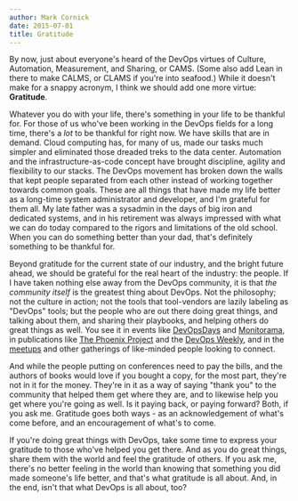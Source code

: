 ```yaml
---
author: Mark Cornick
date: 2015-07-01
title: Gratitude
---
```

By now, just about everyone's heard of the DevOps virtues of Culture, Automation, Measurement, and Sharing, or CAMS. (Some also add Lean in there to make CALMS, or CLAMS if you're into seafood.) While it doesn't make for a snappy acronym, I think we should add one more virtue: **Gratitude**.

Whatever you do with your life, there's something in your life to be thankful for. For those of us who've been working in the DevOps fields for a long time, there's a _lot_ to be thankful for right now. We have skills that are in demand. Cloud computing has, for many of us, made our tasks much simpler and eliminated those dreaded treks to the data center. Automation and the infrastructure-as-code concept have brought discipline, agility and flexibility to our stacks. The DevOps movement has broken down the walls that kept people separated from each other instead of working together towards common goals. These are all things that have made my life better as a long-time system administrator and developer, and I'm grateful for them all. My late father was a sysadmin in the days of big iron and dedicated systems, and in his retirement was always impressed with what we can do today compared to the rigors and limitations of the old school. When you can do something better than your dad, that's definitely something to be thankful for.

Beyond gratitude for the current state of our industry, and the bright future ahead, we should be grateful for the real heart of the industry: the people. If I have taken nothing else away from the DevOps community, it is that _the community itself_ is the greatest thing about DevOps. Not the philosophy; not the culture in action; not the tools that tool-vendors are lazily labeling as "DevOps" tools; but the people who are out there doing great things, and talking about them, and sharing their playbooks, and helping others do great things as well. You see it in events like [DevOpsDays](http://www.devopsdays.org/) and [Monitorama](http://monitorama.com/), in publications like [The Phoenix Project](http://itrevolution.com/books/phoenix-project-devops-book/) and the [DevOps Weekly](http://www.devopsweekly.com), and in the [meetups](http://devops.meetup.com) and other gatherings of like-minded people looking to connect.

And while the people putting on conferences need to pay the bills, and the authors of books would love if you bought a copy, for the most part, they're not in it for the money. They're in it as a way of saying "thank you" to the community that helped them get where they are, and to likewise help you get where you're going as well. Is it paying back, or paying forward? Both, if you ask me. Gratitude goes both ways - as an acknowledgement of what's come before, and an encouragement of what's to come.

If you're doing great things with DevOps, take some time to express your gratitude to those who've helped you get there. And as you do great things, share them with the world and feel the gratitude of others. If you ask me, there's no better feeling in the world than knowing that something you did made someone's life better, and that's what gratitude is all about. And, in the end, isn't that what DevOps is all about, too?
